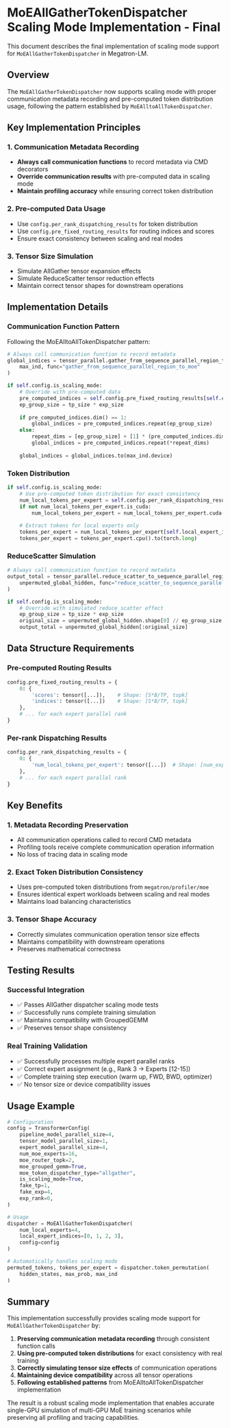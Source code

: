 # MoEAllGatherTokenDispatcher Scaling Mode Implementation - Final

This document describes the final implementation of scaling mode support for `MoEAllGatherTokenDispatcher` in Megatron-LM.

## Overview

The `MoEAllGatherTokenDispatcher` now supports scaling mode with proper communication metadata recording and pre-computed token distribution usage, following the pattern established by `MoEAlltoAllTokenDispatcher`.

## Key Implementation Principles

### 1. Communication Metadata Recording
- **Always call communication functions** to record metadata via CMD decorators
- **Override communication results** with pre-computed data in scaling mode
- **Maintain profiling accuracy** while ensuring correct token distribution

### 2. Pre-computed Data Usage
- Use `config.per_rank_dispatching_results` for token distribution
- Use `config.pre_fixed_routing_results` for routing indices and scores
- Ensure exact consistency between scaling and real modes

### 3. Tensor Size Simulation
- Simulate AllGather tensor expansion effects
- Simulate ReduceScatter tensor reduction effects
- Maintain correct tensor shapes for downstream operations

## Implementation Details

### Communication Function Pattern

Following the MoEAlltoAllTokenDispatcher pattern:

```python
# Always call communication function to record metadata
global_indices = tensor_parallel.gather_from_sequence_parallel_region_to_moe(
    max_ind, func="gather_from_sequence_parallel_region_to_moe"
)

if self.config.is_scaling_mode:
    # Override with pre-computed data
    pre_computed_indices = self.config.pre_fixed_routing_results[self.config.exp_rank]['indices']
    ep_group_size = tp_size * exp_size
    
    if pre_computed_indices.dim() == 1:
        global_indices = pre_computed_indices.repeat(ep_group_size)
    else:
        repeat_dims = [ep_group_size] + [1] * (pre_computed_indices.dim() - 1)
        global_indices = pre_computed_indices.repeat(*repeat_dims)
    
    global_indices = global_indices.to(max_ind.device)
```

### Token Distribution

```python
if self.config.is_scaling_mode:
    # Use pre-computed token distribution for exact consistency
    num_local_tokens_per_expert = self.config.per_rank_dispatching_results[self.config.exp_rank]['num_local_tokens_per_expert']
    if not num_local_tokens_per_expert.is_cuda:
        num_local_tokens_per_expert = num_local_tokens_per_expert.cuda()
    
    # Extract tokens for local experts only
    tokens_per_expert = num_local_tokens_per_expert[self.local_expert_indices]
    tokens_per_expert = tokens_per_expert.cpu().to(torch.long)
```

### ReduceScatter Simulation

```python
# Always call communication function to record metadata
output_total = tensor_parallel.reduce_scatter_to_sequence_parallel_region_from_moe(
    unpermuted_global_hidden, func="reduce_scatter_to_sequence_parallel_region_from_moe"
)

if self.config.is_scaling_mode:
    # Override with simulated reduce_scatter effect
    ep_group_size = tp_size * exp_size
    original_size = unpermuted_global_hidden.shape[0] // ep_group_size
    output_total = unpermuted_global_hidden[:original_size]
```

## Data Structure Requirements

### Pre-computed Routing Results
```python
config.pre_fixed_routing_results = {
    0: {
        'scores': tensor([...]),    # Shape: [S*B/TP, topk]
        'indices': tensor([...])    # Shape: [S*B/TP, topk]
    },
    # ... for each expert parallel rank
}
```

### Per-rank Dispatching Results
```python
config.per_rank_dispatching_results = {
    0: {
        'num_local_tokens_per_expert': tensor([...])  # Shape: [num_experts]
    },
    # ... for each expert parallel rank
}
```

## Key Benefits

### 1. Metadata Recording Preservation
- All communication operations called to record CMD metadata
- Profiling tools receive complete communication operation information
- No loss of tracing data in scaling mode

### 2. Exact Token Distribution Consistency
- Uses pre-computed token distributions from `megatron/profiler/moe`
- Ensures identical expert workloads between scaling and real modes
- Maintains load balancing characteristics

### 3. Tensor Shape Accuracy
- Correctly simulates communication operation tensor size effects
- Maintains compatibility with downstream operations
- Preserves mathematical correctness

## Testing Results

### Successful Integration
- ✅ Passes AllGather dispatcher scaling mode tests
- ✅ Successfully runs complete training simulation
- ✅ Maintains compatibility with GroupedGEMM
- ✅ Preserves tensor shape consistency

### Real Training Validation
- ✅ Successfully processes multiple expert parallel ranks
- ✅ Correct expert assignment (e.g., Rank 3 → Experts [12-15])
- ✅ Complete training step execution (warm up, FWD, BWD, optimizer)
- ✅ No tensor size or device compatibility issues

## Usage Example

```python
# Configuration
config = TransformerConfig(
    pipeline_model_parallel_size=4,
    tensor_model_parallel_size=1,
    expert_model_parallel_size=4,
    num_moe_experts=16,
    moe_router_topk=2,
    moe_grouped_gemm=True,
    moe_token_dispatcher_type="allgather",
    is_scaling_mode=True,
    fake_tp=1,
    fake_exp=4,
    exp_rank=0,
)

# Usage
dispatcher = MoEAllGatherTokenDispatcher(
    num_local_experts=4,
    local_expert_indices=[0, 1, 2, 3],
    config=config
)

# Automatically handles scaling mode
permuted_tokens, tokens_per_expert = dispatcher.token_permutation(
    hidden_states, max_prob, max_ind
)
```

## Summary

This implementation successfully provides scaling mode support for `MoEAllGatherTokenDispatcher` by:

1. **Preserving communication metadata recording** through consistent function calls
2. **Using pre-computed token distributions** for exact consistency with real training
3. **Correctly simulating tensor size effects** of communication operations
4. **Maintaining device compatibility** across all tensor operations
5. **Following established patterns** from MoEAlltoAllTokenDispatcher implementation

The result is a robust scaling mode implementation that enables accurate single-GPU simulation of multi-GPU MoE training scenarios while preserving all profiling and tracing capabilities.
